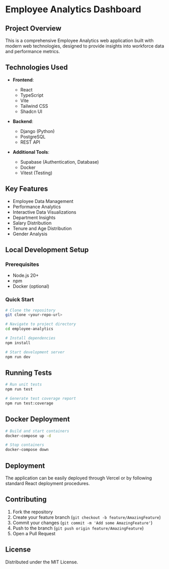 
# Employee Analytics Dashboard

## Project Overview

This is a comprehensive Employee Analytics web application built with modern web technologies, designed to provide insights into workforce data and performance metrics.

## Technologies Used

- **Frontend**: 
  - React
  - TypeScript
  - Vite
  - Tailwind CSS
  - Shadcn UI

- **Backend**: 
  - Django (Python)
  - PostgreSQL
  - REST API

- **Additional Tools**:
  - Supabase (Authentication, Database)
  - Docker
  - Vitest (Testing)

## Key Features

- Employee Data Management
- Performance Analytics
- Interactive Data Visualizations
- Department Insights
- Salary Distribution
- Tenure and Age Distribution
- Gender Analysis

## Local Development Setup

### Prerequisites

- Node.js 20+
- npm
- Docker (optional)

### Quick Start

```bash
# Clone the repository
git clone <your-repo-url>

# Navigate to project directory
cd employee-analytics

# Install dependencies
npm install

# Start development server
npm run dev
```

## Running Tests

```bash
# Run unit tests
npm run test

# Generate test coverage report
npm run test:coverage
```

## Docker Deployment

```bash
# Build and start containers
docker-compose up -d

# Stop containers
docker-compose down
```

## Deployment

The application can be easily deployed through Vercel or by following standard React deployment procedures.

## Contributing

1. Fork the repository
2. Create your feature branch (`git checkout -b feature/AmazingFeature`)
3. Commit your changes (`git commit -m 'Add some AmazingFeature'`)
4. Push to the branch (`git push origin feature/AmazingFeature`)
5. Open a Pull Request

## License

Distributed under the MIT License.

